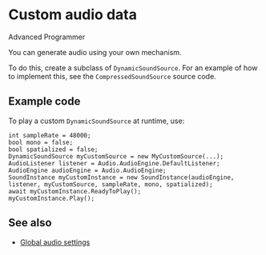 # Custom audio data

<span class="label label-doc-level">Advanced</span>
<span class="label label-doc-audience">Programmer</span>

You can generate audio using your own mechanism.

To do this, create a subclass of `DynamicSoundSource`. For an example of how to implement this, see the `CompressedSoundSource` source code.

## Example code

To play a custom `DynamicSoundSource` at runtime, use:

```
int sampleRate = 48000;
bool mono = false;
bool spatialized = false;
DynamicSoundSource myCustomSource = new MyCustomSource(...);
AudioListener listener = Audio.AudioEngine.DefaultListener;
AudioEngine audioEngine = Audio.AudioEngine;
SoundInstance myCustomInstance = new SoundInstance(audioEngine, listener, myCustomSource, sampleRate, mono, spatialized);
await myCustomInstance.ReadyToPlay();
myCustomInstance.Play();
```

## See also
* [Global audio settings](global-audio-settings.md)